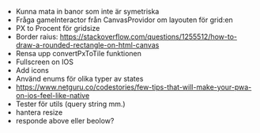 * Kunna mata in banor som inte är symetriska
* Fråga gameInteractor från CanvasProvidor om layouten för grid:en
* PX to Procent för gridsize
* Border raius: https://stackoverflow.com/questions/1255512/how-to-draw-a-rounded-rectangle-on-html-canvas
* Rensa upp convertPxToTile funktionen
* Fullscreen on IOS
* Add icons
* Använd enums för olika typer av states
* https://www.netguru.co/codestories/few-tips-that-will-make-your-pwa-on-ios-feel-like-native
* Tester för utils (query string mm.)
* hantera resize
* responde above eller beolow?
